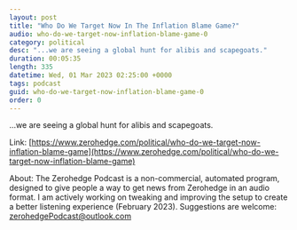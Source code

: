 ```yaml
---
layout: post
title: "Who Do We Target Now In The Inflation Blame Game?"
audio: who-do-we-target-now-inflation-blame-game-0
category: political
desc: "...we are seeing a global hunt for alibis and scapegoats."
duration: 00:05:35
length: 335
datetime: Wed, 01 Mar 2023 02:25:00 +0000
tags: podcast
guid: who-do-we-target-now-inflation-blame-game-0
order: 0
---
```

...we are seeing a global hunt for alibis and scapegoats.

Link: [https://www.zerohedge.com/political/who-do-we-target-now-inflation-blame-game](https://www.zerohedge.com/political/who-do-we-target-now-inflation-blame-game)

About: The Zerohedge Podcast is a non-commercial, automated program, designed to give people a way to get news from Zerohedge in an audio format.  I am actively working on tweaking and improving the setup to create a better listening experience (February 2023).  Suggestions are welcome: [zerohedgePodcast@outlook.com](mailto:zerohedgePodcast@outlook.com)